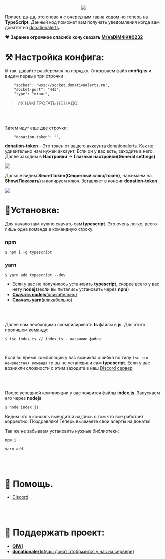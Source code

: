 <p align="center">
  <img src="https://media.discordapp.net/attachments/732211790804680814/769927661438107660/12.png">
  <br>
</p>

Привет, да-да, это снова я с очередным гавна кодом но теперь на **TypeScript**. Данный код поможет вам получать уведомления когда вам донатят на [donationalerts](https://donationalerts.com).


**❤️ Заранее огромное спасибо хочу сказать [MrVaDiM4iK#0232](https://github.com/MrVaDiM4iK/)**


# ⚒ Настройка конфига:
И так, давайте разберемся по порядку. Открываем файл **config.ts** и видим первые три строчки
```
    "socket": "wss://socket.donationalerts.ru",
    "socket-port": "443",
    "type": "minor",
```
> ИХ НАМ ТРОГАТЬ НЕ НАДО!

<br><br>

Затем идут еще две строчки:
```
    "donation-token": "",
```
**donation-token** - Это токен от вашего аккаунта donationalerts. Как не удивительно нам нужен аккаунт. Если он у вас есть, заходите в него.
Далее заходим в **Настройки** -> **Главные настройки(General settings)**

![](https://cdn.discordapp.com/attachments/732211790804680814/769936491220041748/unknown.png)

Дальше видим **Secret token(Секретный ключ/токен)**, нажимаем на **Show(Показать)** и копируем ключ. Вставляет в конфиг **donation-token**

![](https://cdn.discordapp.com/attachments/732211790804680814/769936711110361088/unknown.png)



# 🔌Установка:
Для начало нам нужно скачать сам **typescript**. Это очень легко, всего лишь одна команда в командную строку. 

### npm
```
$ npm i -g typescript
```

### yarn 
```
$ yarn add typescript --dev
```

- Если у вас не получилось установить **typescript**, скорее всего у вас нету **nodejs**(если вы пытались установить через **npm**)
- [**Скачать nodejs**(кликабельно)](https://nodejs.org/en/)
- [**Скачать yarn**(кликабельно)](https://yarnpkg.com/getting-started/install)

<br><br>

Далее нам необходимо скомпилировать **ts** файлы в **js**. Для этого пропишем команду:
```
$ tsc index.ts // index.ts - название файла
```

<br>

Если во время компиляции у вас возникла ошибка по типу `tsc это неизвестная команда` то вы не установили сам **typescript**. Если у вас возникли сложности с этим заходите в наш [Discord сервер](https://discord.gg/RPb2KXN)

<br><br>


После успешной компиляции у вас появится файлы **index.js**. Запускаем его через **nodejs**
```
$ node index.js
```
Видим что в консоль выводится надпись о том что все работает корректно. Поздравляю! Теперь вы имеете свои алерты на донаты!

Так же не забываем установить нужные библиотеки:
```
npm i 

yarn add
```


<br><br>

# 🤝 Помощь.
- [Discord](https://discord.gg/RPb2KXN)

<br><br>

# 💸 Поддержать проект:
- [**QIWI**](https://qiwi.com/p/380956398566)
- [**donationalerts**(ваш донат отобразится у нас на сервере)](https://www.donationalerts.com/r/reedi)
